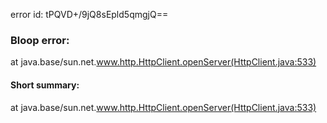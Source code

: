 error id: tPQVD+/9jQ8sEpld5qmgjQ==
### Bloop error:

at java.base/sun.net.www.http.HttpClient.openServer(HttpClient.java:533)
#### Short summary: 

at java.base/sun.net.www.http.HttpClient.openServer(HttpClient.java:533)